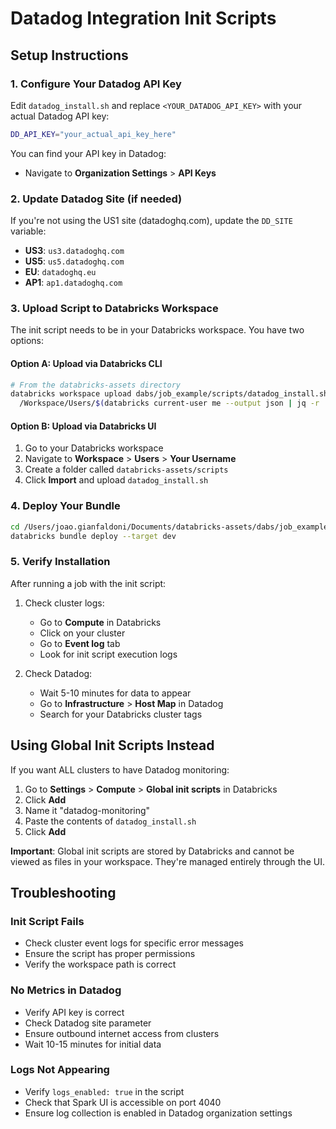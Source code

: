 # Datadog Integration Init Scripts

## Setup Instructions

### 1. Configure Your Datadog API Key

Edit `datadog_install.sh` and replace `<YOUR_DATADOG_API_KEY>` with your actual Datadog API key:

```bash
DD_API_KEY="your_actual_api_key_here"
```

You can find your API key in Datadog:
- Navigate to **Organization Settings** > **API Keys**

### 2. Update Datadog Site (if needed)

If you're not using the US1 site (datadoghq.com), update the `DD_SITE` variable:

- **US3**: `us3.datadoghq.com`
- **US5**: `us5.datadoghq.com`
- **EU**: `datadoghq.eu`
- **AP1**: `ap1.datadoghq.com`

### 3. Upload Script to Databricks Workspace

The init script needs to be in your Databricks workspace. You have two options:

#### Option A: Upload via Databricks CLI
```bash
# From the databricks-assets directory
databricks workspace upload dabs/job_example/scripts/datadog_install.sh \
  /Workspace/Users/$(databricks current-user me --output json | jq -r .userName)/databricks-assets/scripts/datadog_install.sh
```

#### Option B: Upload via Databricks UI
1. Go to your Databricks workspace
2. Navigate to **Workspace** > **Users** > **Your Username**
3. Create a folder called `databricks-assets/scripts`
4. Click **Import** and upload `datadog_install.sh`

### 4. Deploy Your Bundle

```bash
cd /Users/joao.gianfaldoni/Documents/databricks-assets/dabs/job_example
databricks bundle deploy --target dev
```

### 5. Verify Installation

After running a job with the init script:

1. Check cluster logs:
   - Go to **Compute** in Databricks
   - Click on your cluster
   - Go to **Event log** tab
   - Look for init script execution logs

2. Check Datadog:
   - Wait 5-10 minutes for data to appear
   - Go to **Infrastructure** > **Host Map** in Datadog
   - Search for your Databricks cluster tags

## Using Global Init Scripts Instead

If you want ALL clusters to have Datadog monitoring:

1. Go to **Settings** > **Compute** > **Global init scripts** in Databricks
2. Click **Add** 
3. Name it "datadog-monitoring"
4. Paste the contents of `datadog_install.sh`
5. Click **Add**

**Important**: Global init scripts are stored by Databricks and cannot be viewed as files in your workspace. They're managed entirely through the UI.

## Troubleshooting

### Init Script Fails
- Check cluster event logs for specific error messages
- Ensure the script has proper permissions
- Verify the workspace path is correct

### No Metrics in Datadog
- Verify API key is correct
- Check Datadog site parameter
- Ensure outbound internet access from clusters
- Wait 10-15 minutes for initial data

### Logs Not Appearing
- Verify `logs_enabled: true` in the script
- Check that Spark UI is accessible on port 4040
- Ensure log collection is enabled in Datadog organization settings

